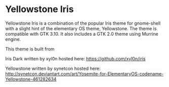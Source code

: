 Yellowstone Iris
====

Yellowstone Iris is a combination of the popular Iris theme for gnome-shell with a slight hint of the elementary OS theme, Yellowstone. The theme is compatible with GTK 3.10. It also includes a GTK 2.0 theme using Murrine engine.

This theme is built from

Iris Dark written by xyl0n hosted here: https://github.com/xyl0n/iris

Yellowstone written by synetcon hosted here: http://synetcon.deviantart.com/art/Yosemite-for-ElementaryOS-codename-Yellowstone-461282634
